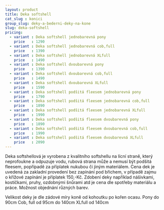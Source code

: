 ```yaml
---
layout: product
title: Deka softshell
cat_slug : konici
group_slug: deky-a-bederni-deky-na-kone
slug: deka-softshell
pricing:
  - variant : Deka softshell jednobarevná pony
    price   : 1290
  - variant : Deka softshell jednobarevná cob,full
    price   : 1390
  - variant : Deka softshell jednobarevná XLfull
    price   : 1490
  - variant : Deka softshell dvoubarevná pony
    price   : 1390
  - variant : Deka softshell dvoubarevná cob,full
    price   : 1490
  - variant : Deka softshell dvoubarevná XLfull
    price   : 1590
  - variant : Deka softshell podšitá fleesem jednobarevná pony
    price   : 1790
  - variant : Deka softshell podšitá fleesem jednobarevná cob,full
    price   : 1890
  - variant : Deka softshell podšitá fleesem jednobarevná XLfull
    price   : 1990
  - variant : Deka softshell podšitá fleesem dvoubarevná pony
    price   : 1890
  - variant : Deka softshell podšitá fleesem dvoubarevná cob,full
    price   : 1990
  - variant : Deka softshell podšitá fleesem dvoubarevná XLfull
    price   : 2090
---
```


Deka softshellová je vyrobena z kvalitního softshellu na lícní straně, který neprofoukne a odpuzuje vodu, rubová strana může a nemusí být podšitá fleesem, popřípadě za příplatek nukubou či jiným materiálem.
Cena dek je uvedená za zakladní provedení bez zapínání pod břichem, v případě zajmu o křížové zapínání je příplatek 150,-Kč.
Zdobení deky například nášivkami, kostičkami, pruhy, ozdobnými šnůrami atd je cena dle spotřeby materiálu a práce.
Možnost objednání různých barev.

Velikost deky je dle zádové míry koně od kohoutku po kořen ocasu.
Pony do 90cm
Cob, full od 95cm do 140cm
XLfull od 140cm

